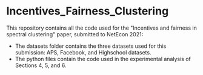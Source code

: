 # Incentives_Fairness_Clustering
This repository contains all the code used for the "Incentives and fairness in spectral clustering" paper, submitted to NetEcon 2021:
- The datasets folder contains the three datasets used for this submission: APS, Facebook, and Highschool datasets.
- The python files contain the code used in the experimental analysis of Sections 4, 5, and 6.
